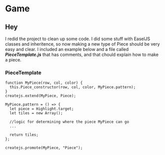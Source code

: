 # Game

## **Hey**
 I redid the project to clean up some code. I did some stuff with EaselJS classes and inheritence, so now making a new type of Piece should be very easy and clear. I included an example below and a file called ***PieceTemplate.js*** that has comments, and that chould explain how to make a piece.

### PieceTemplate
  `````
function MyPiece(row, col, color) {
	this.Piece_constructor(row, col, color, MyPiece.pattern);
}
createjs.extend(MyPiece, Piece);

MyPiece.pattern = () => {
	let piece = Highlight.target;
	let tiles = new Array();

	//logic for determining where the piece MyPiece can go
	...

	return tiles;
};

createjs.promote(MyPiece, "Piece");

`````
